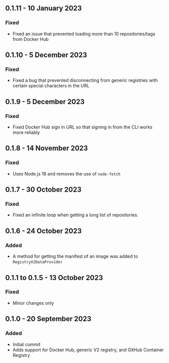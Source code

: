 ## 0.1.11 - 10 January 2023
### Fixed
* Fixed an issue that prevented loading more than 10 repositories/tags from Docker Hub

## 0.1.10 - 5 December 2023
### Fixed
* Fixed a bug that prevented disconnecting from generic registries with certain special characters in the URL

## 0.1.9 - 5 December 2023
### Fixed
* Fixed Docker Hub sign in URL so that signing in from the CLI works more reliably

## 0.1.8 - 14 November 2023
### Fixed
* Uses Node.js 18 and removes the use of `node-fetch`

## 0.1.7 - 30 October 2023
### Fixed
* Fixed an infinite loop when getting a long list of repositories.

## 0.1.6 - 24 October 2023
### Added
* A method for getting the manifest of an image was added to `RegistryV2DataProvider`

## 0.1.1 to 0.1.5 - 13 October 2023
### Fixed
* Minor changes only

## 0.1.0 - 20 September 2023
### Added
* Initial commit
* Adds support for Docker Hub, generic V2 registry, and GitHub Container Registry
